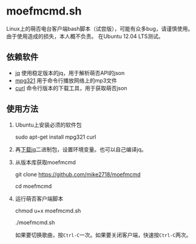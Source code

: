 moefmcmd.sh
===========

Linux上的萌否电台客户端bash脚本（试尝版），可能有众多bug，请谨慎使用。由于使用造成的损失，本人概不负责。
在Ubuntu 12.04 LTS测试。
 
## 依赖软件 ##
* [jq](http://stedolan.github.io/jq/) 使用稳定版本的jq，用于解析萌否API的json
* [mpg321](http://mpg321.sourceforge.net/) 用于命令行播放网络上的mp3文件
* [curl](http://curl.haxx.se/) 命令行版本的下载工具，用于获取萌否json

## 使用方法 ##
1.  Ubuntu上安装必须的软件包

    sudo apt-get install mpg321 curl

2.  再[下载jq](http://stedolan.github.io/jq/download/)二进制包，设置环境变量。也可以自己编译jq。

3.  从版本库获取moefmcmd

    git clone https://github.com/mike2718/moefmcmd

    cd moefmcmd

4.  运行萌否客户端脚本

    chmod u+x moefmcmd.sh

    ./moefmcmd.sh

    如果要切换歌曲，按```Ctrl-C```一次。如果要关闭客户端，快速按```Ctrl-C```两次。
